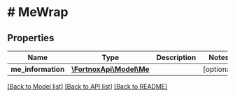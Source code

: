 # # MeWrap

## Properties

Name | Type | Description | Notes
------------ | ------------- | ------------- | -------------
**me_information** | [**\FortnoxApi\Model\Me**](Me.md) |  | [optional]

[[Back to Model list]](../../README.md#models) [[Back to API list]](../../README.md#endpoints) [[Back to README]](../../README.md)
